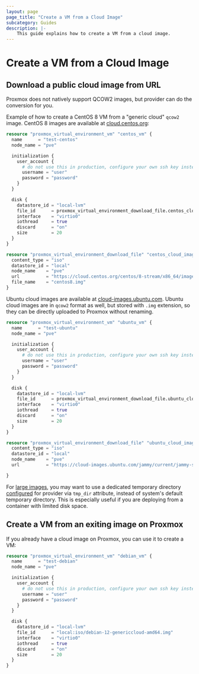 ```yaml
---
layout: page
page_title: "Create a VM from a Cloud Image"
subcategory: Guides
description: |-
    This guide explains how to create a VM from a cloud image.
---
```


# Create a VM from a Cloud Image

## Download a public cloud image from URL

Proxmox does not natively support QCOW2 images, but provider can do the conversion for you.

Example of how to create a CentOS 8 VM from a "generic cloud" `qcow2` image. CentOS 8 images are available at [cloud.centos.org](https://cloud.centos.org/centos/8-stream/x86_64/images/):

```terraform
resource "proxmox_virtual_environment_vm" "centos_vm" {
  name      = "test-centos"
  node_name = "pve"

  initialization {
    user_account {
      # do not use this in production, configure your own ssh key instead!
      username = "user"
      password = "password"
    }
  }

  disk {
    datastore_id = "local-lvm"
    file_id      = proxmox_virtual_environment_download_file.centos_cloud_image.id
    interface    = "virtio0"
    iothread     = true
    discard      = "on"
    size         = 20
  }
}

resource "proxmox_virtual_environment_download_file" "centos_cloud_image" {
  content_type = "iso"
  datastore_id = "local"
  node_name    = "pve"
  url          = "https://cloud.centos.org/centos/8-stream/x86_64/images/CentOS-Stream-GenericCloud-8-20231113.0.x86_64.qcow2"
  file_name    = "centos8.img"
}
```

Ubuntu cloud images are available at [cloud-images.ubuntu.com](https://cloud-images.ubuntu.com/). Ubuntu cloud images are in `qcow2` format as well, but stored with `.img` extension, so they can be directly uploaded to Proxmox without renaming.

```terraform
resource "proxmox_virtual_environment_vm" "ubuntu_vm" {
  name      = "test-ubuntu"
  node_name = "pve"

  initialization {
    user_account {
      # do not use this in production, configure your own ssh key instead!
      username = "user"
      password = "password"
    }
  }

  disk {
    datastore_id = "local-lvm"
    file_id      = proxmox_virtual_environment_download_file.ubuntu_cloud_image.id
    interface    = "virtio0"
    iothread     = true
    discard      = "on"
    size         = 20
  }
}

resource "proxmox_virtual_environment_download_file" "ubuntu_cloud_image" {
  content_type = "iso"
  datastore_id = "local"
  node_name    = "pve"
  url          = "https://cloud-images.ubuntu.com/jammy/current/jammy-server-cloudimg-amd64.img"

}
```

For [large images](https://registry.terraform.io/providers/bpg/proxmox/latest/docs/resources/virtual_environment_file#important-notes), you may want to use a dedicated temporary directory [configured](https://registry.terraform.io/providers/bpg/proxmox/latest/docs#tmp_dir) for provider via `tmp_dir` attribute, instead of system's default temporary directory. This is especially useful if you are deploying from a container with limited disk space.

## Create a VM from an exiting image on Proxmox

If you already have a cloud image on Proxmox, you can use it to create a VM:

```terraform
resource "proxmox_virtual_environment_vm" "debian_vm" {
  name      = "test-debian"
  node_name = "pve"

  initialization {
    user_account {
      # do not use this in production, configure your own ssh key instead!
      username = "user"
      password = "password"
    }
  }

  disk {
    datastore_id = "local-lvm"
    file_id      = "local:iso/debian-12-genericcloud-amd64.img"
    interface    = "virtio0"
    iothread     = true
    discard      = "on"
    size         = 20
  }
}
```
